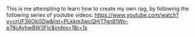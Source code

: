 This is me attempting to learn how to create my own rpg, by following the following series of youtube videos: https://www.youtube.com/watch?v=crUF36OkGDw&list=PLkkm3wcQHjT7gn81Wn-e78cAyhwBW3FIc&index=1&t=1s

